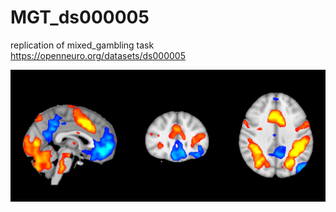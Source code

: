# MGT_ds000005
replication of mixed_gambling task https://openneuro.org/datasets/ds000005


![alt text](https://github.com/amrka/MGT_ds000005/blob/master/cover_of_poldrack_book_replication.png)

